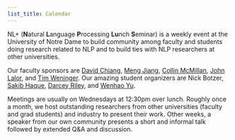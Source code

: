 ```yaml
---
list_title: Calendar
---
```

NL+ (**N**atural **L**anguage **P**rocessing **Lu**nch **S**eminar) is a weekly event at the University of Notre Dame to build community among faculty and students doing research related to NLP and to build ties with NLP researchers at other universities.

Our faculty sponsors are [David Chiang](https://www3.nd.edu/~dchiang), [Meng Jiang](https://meng-jiang.com), [Collin McMillan](https://www3.nd.edu/~cmc), [John Lalor](https://jplalor.github.io), and [Tim Weninger](https://www3.nd.edu/~tweninge/). Our amazing student organizers are Nick Botzer, [Sakib Haque](https://www.sakibhaque.com), [Darcey Riley](https://darcey.github.io), and [Wenhao Yu](https://wyu97.github.io).

Meetings are usually on Wednesdays at 12:30pm over lunch.
Roughly once a month, we host outstanding researchers from other universities (faculty and grad students) and industry to present their work.
Other weeks, a speaker from our own community presents a short and informal talk followed by extended Q&A and discussion.
